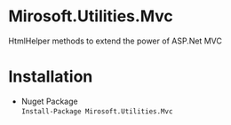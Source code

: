 # Mirosoft.Utilities.Mvc
HtmlHelper methods to extend the power of ASP.Net MVC 

# Installation
- Nuget Package  
  ```Install-Package Mirosoft.Utilities.Mvc```
